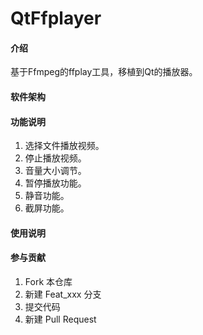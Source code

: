 # QtFfplayer

#### 介绍
基于Ffmpeg的ffplay工具，移植到Qt的播放器。

#### 软件架构


#### 功能说明

1. 选择文件播放视频。
2. 停止播放视频。
3. 音量大小调节。
4. 暂停播放功能。
5. 静音功能。
6. 截屏功能。


#### 使用说明



#### 参与贡献

1.  Fork 本仓库
2.  新建 Feat_xxx 分支
3.  提交代码
4.  新建 Pull Request

